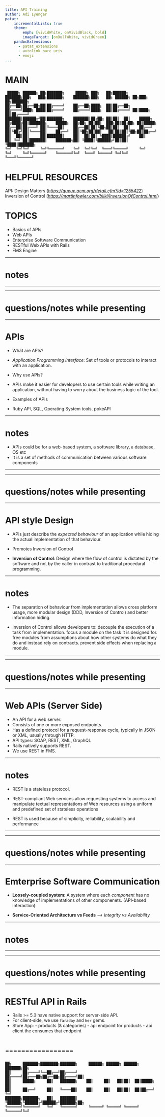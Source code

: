 ```yaml
---
title: API Training
author: Adi Iyengar
patat:
    incrementalLists: true
    theme:
        emph: [vividWhite, onVividBlack, bold]
        imageTarget: [onDullWhite, vividGreen]
    pandocExtensions:
      - patat_extensions
      - autolink_bare_uris
      - emoji
...
```


# MAIN

```
 █████╗ ██████╗ ██╗███████╗     █████╗ ███╗   ██╗██████╗     ███████╗███╗   ███╗███████╗    ███████╗███╗   ██╗ ██████╗ ██╗███╗   ██╗███████╗
██╔══██╗██╔══██╗██║██╔════╝    ██╔══██╗████╗  ██║██╔══██╗    ██╔════╝████╗ ████║██╔════╝    ██╔════╝████╗  ██║██╔════╝ ██║████╗  ██║██╔════╝
███████║██████╔╝██║███████╗    ███████║██╔██╗ ██║██║  ██║    █████╗  ██╔████╔██║███████╗    █████╗  ██╔██╗ ██║██║  ███╗██║██╔██╗ ██║█████╗
██╔══██║██╔═══╝ ██║╚════██║    ██╔══██║██║╚██╗██║██║  ██║    ██╔══╝  ██║╚██╔╝██║╚════██║    ██╔══╝  ██║╚██╗██║██║   ██║██║██║╚██╗██║██╔══╝
██║  ██║██║     ██║███████║    ██║  ██║██║ ╚████║██████╔╝    ██║     ██║ ╚═╝ ██║███████║    ███████╗██║ ╚████║╚██████╔╝██║██║ ╚████║███████╗
╚═╝  ╚═╝╚═╝     ╚═╝╚══════╝    ╚═╝  ╚═╝╚═╝  ╚═══╝╚═════╝     ╚═╝     ╚═╝     ╚═╝╚══════╝    ╚══════╝╚═╝  ╚═══╝ ╚═════╝ ╚═╝╚═╝  ╚═══╝╚══════╝

```

# HELPFUL RESOURCES

API: Design Matters (_https://queue.acm.org/detail.cfm?id=1255422_)
Inversion of Control (_https://martinfowler.com/bliki/InversionOfControl.html_)


# TOPICS

- Basics of APIs
- Web APIs
- Enterprise Software Communication
- RESTful Web APIs with Rails
- FMS Engine


---
# notes

---

---
# questions/notes while presenting

---


# APIs

- What are APIs?
- _Application Programming Interface_:
Set of tools or protocols to interact with an application.

- Why use APIs?
- APIs make it easier for developers to use certain tools while writing an application, without
having to worry about the business logic of the tool.

- Examples of APIs
- Ruby API, SQL, Operating System tools, pokeAPI


---
# notes

- APIs could be for a web-based system, a software library, a database, OS etc
- It is a set of methods of communication between various software components

---

---
# questions/notes while presenting

---


# API style Design

- APIs just describe the _expected behaviour_ of an application while hiding
the actual implementation of that behaviour.

- Promotes Inversion of Control
- __Inversion of Control__:
Design where the flow of control is dictated by the software and not by the
caller in contrast to traditional procedural programming.


---
# notes

- The separation of behaviour from implementation allows cross platform usage,
more modular design (DDD, Inversion of Control) and better information hiding.

- Inversion of Control allows developers to:
decouple the execution of a task from implementation.
focus a module on the task it is designed for.
free modules from assumptions about how other systems do what they do and instead rely on contracts.
prevent side effects when replacing a module.

---

---
# questions/notes while presenting

---


# Web APIs (Server Side)

- An API for a web server.
- Consists of one or more exposed endpoints.
- Has a defined protocol for a request-response cycle, typically in JSON or XML,
usually through HTTP.
- API types: SOAP, REST, XML, GraphQL
- Rails natively supports REST.
- We use REST in FMS.


---
# notes

- REST is a stateless protocol.

- REST-compliant Web services allow requesting systems to access and manipulate
textual representations of Web resources using a uniform and predefined set of
stateless operations

- REST is used because of simplicity, reliability, scalability and performance

---

---
# questions/notes while presenting

---


# Emterprise Software Communication

- __Loosely-coupled system__:
A system where each _component_ has no knowledge of implementations of other
componenets. (API-based interaction)

- __Service-Oriented Architecture vs Feeds__ --> _Integrity vs Availability_


---
# notes

---

---
# questions/notes while presenting

---


# RESTful API in Rails

- Rails >= 5.0 have native support for server-side API.
- For client-side, we use `faraday` and `her` gems.
- Store App:
      - products (& categories)
      - api endpoint for products
      - api client the consumes that endpoint

# -----------------

```
██╗     ███████╗████████╗███████╗     ██████╗ ██████╗ ██████╗ ███████╗██╗
██║     ██╔════╝╚══██╔══╝██╔════╝    ██╔════╝██╔═══██╗██╔══██╗██╔════╝██║
██║     █████╗     ██║   ███████╗    ██║     ██║   ██║██║  ██║█████╗  ██║
██║     ██╔══╝     ██║   ╚════██║    ██║     ██║   ██║██║  ██║██╔══╝  ╚═╝
███████╗███████╗   ██║   ███████║    ╚██████╗╚██████╔╝██████╔╝███████╗██╗
╚══════╝╚══════╝   ╚═╝   ╚══════╝     ╚═════╝ ╚═════╝ ╚═════╝ ╚══════╝╚═╝
```



